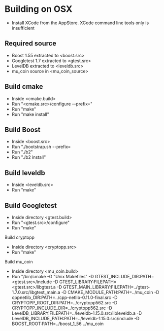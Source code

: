 # Building on OSX
* Install XCode from the AppStore.  XCode command line tools only is insufficient

## Required source
* Boost 1.55 extracted to <boost.src>
* Googletest 1.7 extracted to <gtest.src>
* LevelDB extracted to <leveldb.src>
* mu_coin source in <mu_coin_source>

## Build cmake
* Inside <cmake.build>
* Run "<cmake.src>/configure --prefix=<cmake>"
* Run "make"
* Run "make install"

## Build Boost
* Inside <boost.src>
* Run "./bootstrap.sh --prefix=<boost>
* Run "./b2"
* Run "./b2 install"

## Build leveldb
* Inside <leveldb.src>
* Run "make"

## Build Googletest
* Inside directory <gtest.build>
* Run "<gtest.src>/configure"
* Run "make"

Build cryptopp
* Inside directory <cryptopp.src>
* Run "make"

Build mu_coin
* Inside directory <mu_coin.build>
* Run "<cmake>/bin/cmake -G "Unix Makefiles" -D GTEST_INCLUDE_DIR:PATH=<gtest.src>/include -D GTEST_LIBRARY:FILEPATH=<gtest.src>/libgtest.a -D GTEST_MAIN_LIBRARY:FILEPATH=../gtest-1.7.0.src/libgtest_main.a -D CMAKE_MODULE_PATH:PATH=../mu_coin -D cppnetlib_DIR:PATH=../cpp-netlib-0.11.0-final.src -D CRYPTOPP_ROOT_DIR:PATH=../cryptopp562.src -D CRYPTOPP_INCLUDE_DIR=../cryptopp562.src -D LevelDB_LIBRARY:FILEPATH=../leveldb-1.15.0.src/libleveldb.a -D LevelDB_INCLUDE_PATH:PATH=../leveldb-1.15.0.src/include -D BOOST_ROOT:PATH=../boost_1_56 ../mu_coin